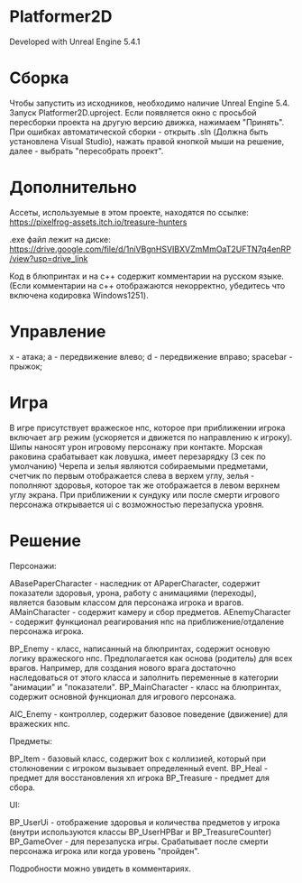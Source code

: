 # Platformer2D

Developed with Unreal Engine 5.4.1

# Сборка

Чтобы запустить из исходников, необходимо наличие Unreal Engine 5.4. Запуск Platformer2D.uproject. Если появляется окно с просьбой пересборки проекта на другую версию движка, нажимаем "Принять". При ошибках автоматической сборки - открыть .sln (Должна быть установлена Visual Studio), нажать правой кнопкой мыши на решение, далее - выбрать "пересобрать проект".

# Дополнительно

Ассеты, используемые в этом проекте, находятся по ссылке: https://pixelfrog-assets.itch.io/treasure-hunters

.exe файл лежит на диске: https://drive.google.com/file/d/1niVBgnHSVIBXVZmMmOaT2UFTN7q4enRP/view?usp=drive_link

Код в блюпринтах и на с++ содержит комментарии на русском языке. (Если комментарии на с++ отображаются некорректно, убедитесь что включена кодировка Windows1251).

# Управление

x - атака;
a - передвижение влево;
d - передвижение вправо;
spacebar - прыжок;

# Игра 

В игре присутствует вражеское нпс, которое при приближении игрока включает агр режим (ускоряется и движется по направлению к игроку).
Шипы наносят урон игровому персонажу при контакте. Морская раковина срабатывает как ловушка, имеет перезарядку (3 сек по умолчанию)
Черепа и зелья являются собираемыми предметами, счетчик по первым отображается слева в верхем углу, зелья - пополняют здоровья, которое так же отображается в левом верхнем углу экрана.
При приближении к сундуку или после смерти игрового персонажа открывается ui с возможностью перезапуска уровня.

# Решение

Персонажи:

ABasePaperCharacter - наследник от APaperCharacter, содержит показатели здоровья, урона, работу с анимациями (переходы), является базовым классом для персонажа игрока и врагов.
AMainCharacter - содержит камеру и сбор предметов.
AEnemyCharacter - содержит функционал реагирования нпс на приближение/отдаление персонажа игрока.

BP_Enemy - класс, написанный на блюпринтах, содержит основую логику вражеского нпс. Предполагается как основа (родитель) для всех врагов. Например, для создания нового врага достаточно наследоваться от этого класса и заполнить переменные в категории "анимации" и "показатели".
BP_MainCharacter - класс на блюпринтах, содержит основной функционал для игрового персонажа.

AIC_Enemy - контроллер, содержит базовое поведение (движение) для вражеских нпс.

Предметы: 

BP_Item - базовый класс, содержит box с коллизией, который при столкновении с игроком вызывает определенный event.
BP_Heal - предмет для восстановления хп игрока
BP_Treasure - предмет для сбора.

UI:

BP_UserUi - отображение здоровья и количества предметов у игрока (внутри используются классы BP_UserHPBar и BP_TreasureCounter)
BP_GameOver - для перезапуска игры. Срабатывает после смерти персонажа игрока или когда уровень "пройден".

Подробности можно увидеть в комментариях. 

